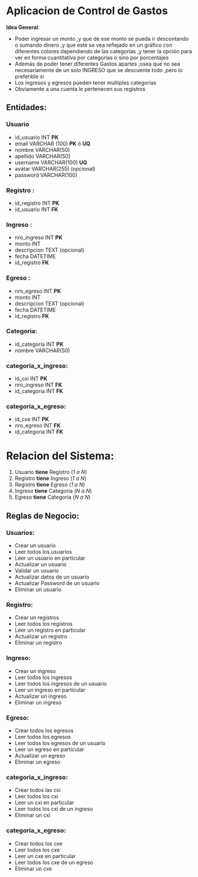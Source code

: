 # Aplicacion de Control de Gastos

**Idea General**:
- Poder ingresar un monto ,y que de ese monto se pueda ir descontando o sumando dinero ,y que este se vea reflejado en un gráfico con diferentes colores dependiendo de las categorías ,y tener la opción para ver en forma cuantitativa por categorías o sino por porcentajes 
- Además de poder tener diferentes Gastos apartes ,osea que no sea necesariamente de un solo INGRESO que se descuente todo ,pero lo preferible si 
- Los ingresos y egresos pueden tener multiples categorias
- Obviamente a una cuenta le pertenecen sus registros 


## Entidades:

### Usuario
- id_usuario INT **PK**
- email VARCHAR (100) **PK** ó **UQ**
- nombre VARCHAR(50)
- apellido VARCHAR(50)
- username VARCHAR(100) **UQ**
- avatar VARCHAR(255) (opcional)
- password VARCHAR(100)

### Registro :
- id_registro INT **PK**
- id_usuario INT **FK**

### Ingreso :
- nro_ingreso INT **PK**
- monto INT
- descripcion TEXT (opcional)
- fecha DATETIME
- id_registro **FK**

### Egreso :
- nro_egreso INT **PK**
- monto INT
- descripcion TEXT (opcional)
- fecha DATETIME
- id_registro **FK**

### Categoria:
- id_categoria INT **PK**
- nombre VARCHAR(50)

### categoria_x_ingreso:
- id_cxi INT **PK**
- nro_ingreso INT **FK**
- id_categoria INT **FK**

### categoria_x_egreso:
- id_cxe INT **PK**
- nro_egreso INT **FK**
- id_categoria INT **FK**


# Relacion del Sistema:
1. Usuario **tiene** Registro (_1 a N_) 
1. Registro **tiene** Ingreso (_1 a N_)
1. Registro **tiene** Egreso (_1 a N_)
1. Ingreso **tiene** Categoria (_N a N_)
1. Egreso **tiene** Categoria (_N a N_)


## Reglas de Negocio:

### Usuarios:
- Crear un usuario
- Leer todos los usuarios
- Leer un usuario en particular
- Actualizar un usuario
- Validar un usuario
- Actualizar datos de un usuario
- Actualizar Password de un usuario
- Eliminar un usuario

### Registro:
- Crear un registros
- Leer todos los registros
- Leer un registro en particular
- Actualizar un registro 
- Eliminar un registro

### Ingreso:
- Crear un ingreso
- Leer todos los ingresos
- Leer todos los ingresos de un usuario
- Leer un ingreso en particular
- Actualizar un ingreso 
- Eliminar un ingreso

### Egreso:
- Crear todos los egresos
- Leer todos los egresos
- Leer todos los egresos de un usuario
- Leer un egreso en particular
- Actualizar un egreso 
- Eliminar un egreso

### categoria_x_ingreso:
- Crear todos las cxi
- Leer todos los cxi
- Leer un cxi en particular
- Leer todos los cxi de un ingreso
- Eliminar un cxi

### categoria_x_egreso:
- Crear todos los cxe
- Leer todos los cxe
- Leer un cxe en particular
- Leer todos los cxe de un egreso
- Eliminar un cxe

